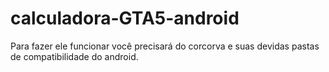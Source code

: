 # calculadora-GTA5-android
Para fazer ele funcionar você precisará do corcorva e suas devidas pastas de compatibilidade do android.
